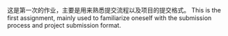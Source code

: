 这是第一次的作业，主要是用来熟悉提交流程以及项目的提交格式。
This is the first assignment, mainly used to familiarize oneself with the submission process and project submission format.
